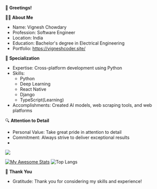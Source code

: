 👋 **Greetings!**

👨‍💻 **About Me**
- Name: Vignesh Chowdary
- Profession: Software Engineer
- Location: India
- Education: Bachelor's degree in Electrical Engineering
- Portfolio: https://vigneshcoder.site/

💼 **Specialization**
- Expertise: Cross-platform development using Python
- Skills:
  - Python
  - Deep Learning
  - React Native
  - Django
  - TypeScript(Learning)
- Accomplishments: Created AI models, web scraping tools, and web platforms

🔍 **Attention to Detail**
- Personal Value: Take great pride in attention to detail
- Commitment: Always strive to deliver exceptional results
- 
![](https://visitor-badge.laobi.icu/badge?page_id=vicky2005-21.CharalambosIoannou)


[![My Awesome Stats](https://awesome-github-stats.azurewebsites.net/user-stats/vicky2005-21?cardType=octocat&theme=github-dark&preferLogin=true)](https://git.io/awesome-stats-card)  ![Top Langs](https://github-readme-stats.vercel.app/api/top-langs/?username=myusername&theme=tokyonight)

📝 **Thank You**
- Gratitude: Thank you for considering my skills and experience!
